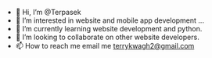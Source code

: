 - 👋 Hi, I’m @Terpasek
- 👀 I’m interested in website and mobile app development ...
- 🌱 I’m currently learning website development and python.
- 💞️ I’m looking to collaborate on other website developers.
- 📫 How to reach me email me terrykwagh2@gmail.com

<!---
Terpasek/Terpasek is a ✨ special ✨ repository because its `README.md` (this file) appears on your GitHub profile.
You can click the Preview link to take a look at your changes.
--->
